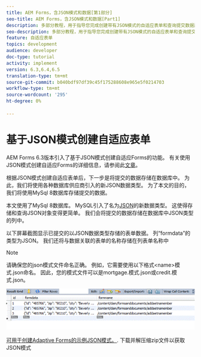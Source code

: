 ```yaml
---
title: AEM Forms，含JSON模式和数据[第1部分]
seo-title: AEM Forms，含JSON模式和数据[Part1]
description: 多部分教程，用于指导您完成创建带有JSON模式的自适应表单和查询提交数据所涉及的步骤。
seo-description: 多部分教程，用于指导您完成创建带有JSON模式的自适应表单和查询提交数据所涉及的步骤。
feature: 自适应表单
topics: development
audience: developer
doc-type: tutorial
activity: implement
version: 6.3,6.4,6.5
translation-type: tm+mt
source-git-commit: b040bdf97df39c45f175288608e965e5f0214703
workflow-type: tm+mt
source-wordcount: '295'
ht-degree: 0%

---
```



# 基于JSON模式创建自适应表单


AEM Forms 6.3版本引入了基于JSON模式创建自适应Forms的功能。 有关使用JSON模式创建自适应Forms的详细信息，请参阅此[文章](https://helpx.adobe.com/experience-manager/6-3/forms/using/adaptive-form-json-schema-form-model.html)。

根据JSON模式创建自适应表单后，下一步是将提交的数据存储在数据库中。 为此，我们将使用各种数据库供应商引入的新JSON数据类型。 为了本文的目的，我们将使用MySql 8数据库存储提交的数据。

本文使用了MySql 8数据库。 MySQL引入了名为[JSON](https://dev.mysql.com/doc/refman/8.0/en/json.html)的新数据类型。 这使得存储和查询JSON对象变得更简单。 我们会将提交的数据存储在数据库中JSON类型的列中。

以下屏幕截图显示已提交的以JSON数据类型存储的表单数据。 列“formdata”的类型为JSON。 我们还将与数据关联的表单的名称存储在列表单名称中

>[!NOTE]
>
>请确保您的json模式文件命名正确。 例如，它需要使用以下格式&lt;name>模式.json命名。 因此，您的模式文件可以是mortgage.模式.json或credit.模式.json。


![数据存储](assets/datastored.gif)


[可用于创建Adaptive Forms的示例JSON模式。](assets/samplejsonschemas.zip). 下载并解压缩zip文件以获取JSON模式

